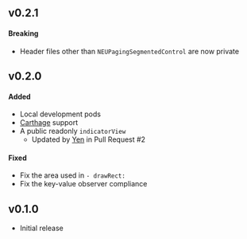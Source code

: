 ## v0.2.1

#### Breaking

* Header files other than `NEUPagingSegmentedControl` are now private

## v0.2.0

#### Added

* Local development pods
* [Carthage](https://github.com/Carthage/Carthage) support
* A public readonly `indicatorView`
  * Updated by [Yen](https://github.com/yenchenlin1994) in Pull Request #2

#### Fixed

* Fix the area used in `- drawRect:`
* Fix the key-value observer compliance

## v0.1.0

* Initial release
